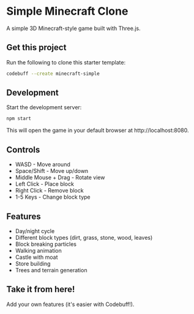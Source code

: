 # Simple Minecraft Clone

A simple 3D Minecraft-style game built with Three.js.

## Get this project

Run the following to clone this starter template:

```bash
codebuff --create minecraft-simple
```

## Development

Start the development server:

```bash
npm start
```

This will open the game in your default browser at http://localhost:8080.

## Controls

- WASD - Move around
- Space/Shift - Move up/down
- Middle Mouse + Drag - Rotate view
- Left Click - Place block
- Right Click - Remove block
- 1-5 Keys - Change block type

## Features

- Day/night cycle
- Different block types (dirt, grass, stone, wood, leaves)
- Block breaking particles
- Walking animation
- Castle with moat
- Store building
- Trees and terrain generation

## Take it from here!

Add your own features (it's easier with Codebuff!).
